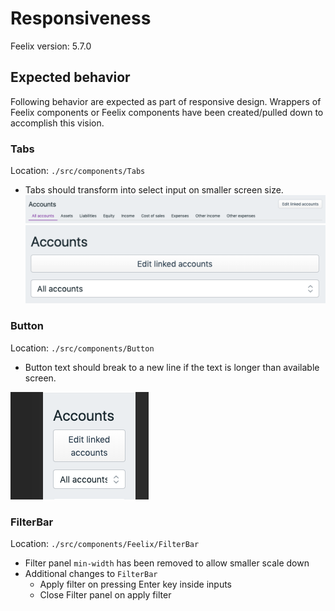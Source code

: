 # Responsiveness

Feelix version: 5.7.0


## Expected behavior

Following behavior are expected as part of responsive design.  Wrappers of Feelix components or Feelix components have been created/pulled down to accomplish this vision.

### Tabs
Location: `./src/components/Tabs`

- Tabs should transform into select input on smaller screen size.
![](images/responsive-tabs-large.png)
![](images/responsive-tabs-medium.png)

### Button
Location: `./src/components/Button`

- Button text should break to a new line if the text is longer than available screen.

![](images/resposinve-button-small.png)

### FilterBar
Location: `./src/components/Feelix/FilterBar`

- Filter panel `min-width` has been removed to allow smaller scale down
- Additional changes to `FilterBar`
  - Apply filter on pressing Enter key inside inputs
  - Close Filter panel on apply filter
